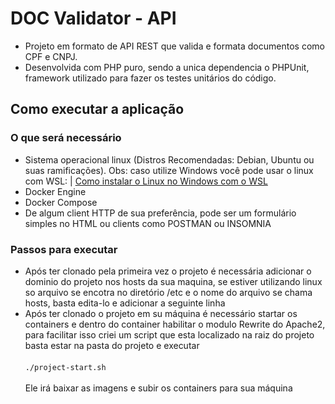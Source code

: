 # DOC Validator - API
 - Projeto em formato de API REST que valida e formata documentos como CPF e CNPJ.
 - Desenvolvida com PHP puro, sendo a unica dependencia o PHPUnit, framework utilizado para fazer os testes unitários do código.
 
## Como executar a aplicação
### O que será necessário
  - Sistema operacional linux (Distros Recomendadas: Debian, Ubuntu ou suas ramificações). Obs: caso utilize Windows você pode usar o linux com WSL: |
  <a href="https://learn.microsoft.com/pt-br/windows/wsl/install"> Como instalar o Linux no Windows com o WSL <a>  
  - Docker Engine
  - Docker Compose
  - De algum client HTTP de sua preferência, pode ser um formulário simples no HTML ou clients como POSTMAN ou INSOMNIA
  
### Passos para executar
  - Após ter clonado pela primeira vez o projeto é necessária adicionar o dominio do projeto nos hosts da sua maquina, se estiver utilizando linux so arquivo se encotra no diretório /etc e o nome do arquivo se chama hosts, basta edita-lo e adicionar a seguinte linha 
  - Após ter clonado o projeto em su máquina é necessário startar os containers e dentro do container habilitar o modulo Rewrite do Apache2, para facilitar isso criei um script que esta localizado na raiz do projeto basta estar na pasta do projeto e executar 
\
\
  `./project-start.sh` 
\
\
 Ele irá baixar as imagens e subir os containers para sua máquina
 
